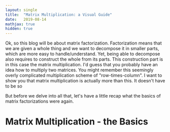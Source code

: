 ```yaml
---
layout: single
title:  "Matrix Multiplication: a Visual Guide"
date:   2019-08-14
mathjax: true
hidden: true
---
```

Ok, so this blog will be about matrix factorization. Factorization means that we are given a whole thing and we want to decompose it in smaller parts, which are more easy to handle/understand. Yet, being able to decompose also requires to construct the whole from its parts. This construction part is in this case the matrix multiplication. I'd guess that you probably have an idea how to multiply two matrices. You might remember this seemingly overly complicated multiplication scheme of "row-times-column". I want to show you that matrix multiplication is actually more than this. It doesn't have to be so 

But before we delve into all that, let's have a little recap what the basics of matrix factorizations were again.
# Matrix Multiplication - the Basics

